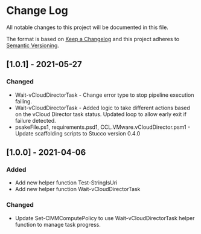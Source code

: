 # Change Log

All notable changes to this project will be documented in this file.

The format is based on [Keep a Changelog](http://keepachangelog.com/)
and this project adheres to [Semantic Versioning](http://semver.org/).

## [1.0.1] - 2021-05-27

### Changed

- Wait-vCloudDirectorTask - Change error type to stop pipeline execution failing.
- Wait-vCloudDirectorTask - Added logic to take different actions based on the vCloud Director task status. Updated loop to allow early exit if failure detected.
- psakeFile.ps1, requirements.psd1, CCL.VMware.vCloudDirector.psm1 - Update scaffolding scripts to Stucco version 0.4.0

## [1.0.0] - 2021-04-06

### Added

- Add new helper function Test-StringIsUri
- Add new helper function Wait-vCloudDirectorTask

### Changed

- Update Set-CIVMComputePolicy to use Wait-vCloudDirectorTask helper function to manage task progress.
